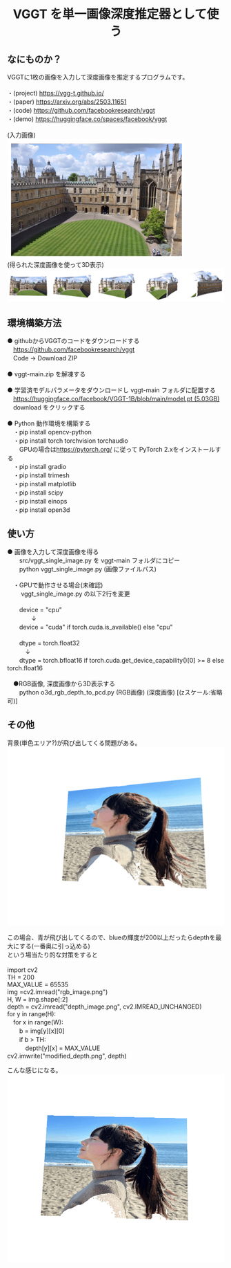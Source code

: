 <html lang="ja">
    <head>
        <meta charset="utf-8" />
    </head>
    <body>
        <h1><center>VGGT を単一画像深度推定器として使う</center></h1>
        <h2>なにものか？</h2>
        <p>
            VGGTに1枚の画像を入力して深度画像を推定するプログラムです。<br>
            <br>
           ・(project) <a href="https://vgg-t.github.io/">https://vgg-t.github.io/</a><br>
           ・(paper)   <a href="https://arxiv.org/abs/2503.11651">https://arxiv.org/abs/2503.11651</a><br>
           ・(code)     <a href="https://github.com/facebookresearch/vggt">https://github.com/facebookresearch/vggt</a><br>
           ・(demo)    <a href="https://huggingface.co/spaces/facebook/vggt">https://huggingface.co/spaces/facebook/vggt</a><br>
            <br>
            (入力画像)<br>
            <img src="images/input.png"><br>
            (得られた深度画像を使って3D表示)<br>
            <img src="images/result.png">
        </p>
        <h2>環境構築方法</h2>
        <p>
            ● githubからVGGTのコードをダウンロードする<br>
            　<a href="https://github.com/facebookresearch/vggt"?>https://github.com/facebookresearch/vggt</a><br>
            　Code → Download ZIP<br>
            <br>
            ● vggt-main.zip を解凍する<br>
            <br>
            ● 学習済モデルパラメータをダウンロードし vggt-main フォルダに配置する <br>
            　<a href="https://huggingface.co/facebook/VGGT-1B/blob/main/model.pt2">https://huggingface.co/facebook/VGGT-1B/blob/main/model.pt (5.03GB)</a><br>
            　download をクリックする<br>
            <br>
            ● Python 動作環境を構築する<br>
            　・pip install opencv-python<br>
            　・pip install torch torchvision torchaudio <br>
            　　GPUの場合は<a href="https://pytorch.org/">https://pytorch.org/</a> に従って PyTorch 2.xをインストールする<br>
            　・pip install gradio<br>
            　・pip install trimesh<br>
            　・pip install matplotlib<br>
            　・pip install scipy<br>
            　・pip install einops<br>
            　・pip install open3d<br>
        </p>
        <h2>使い方</h2>
        <p>
            ● 画像を入力して深度画像を得る<br>
            　　src/vggt_single_image.py を vggt-main フォルダにコピー<br>
            　　python  vggt_single_image.py (画像ファイルパス)<br>
            <br>
            　・GPUで動作させる場合(未確認)<br>
            　　 vggt_single_image.py の以下2行を変更<br>
            <br>
                　　device = "cpu"<br>
            　　　　↓<br>
                　　device = "cuda" if torch.cuda.is_available() else "cpu"<br>
            <br>
                　　dtype = torch.float32<br>
               　　　↓<br>
                　　dtype = torch.bfloat16 if torch.cuda.get_device_capability()[0] >= 8 else torch.float16<br>
            <br>
                　●RGB画像, 深度画像から3D表示する<br>
                　　python o3d_rgb_depth_to_pcd.py (RGB画像) (深度画像) [(zスケール:省略可)]
        </p>
         <h2>その他</h2>
        <p>
            背景(単色エリア?)が飛び出してくる問題がある。
            <img src="images/fail.gif">
        </p>
        <p>
            この場合、青が飛び出してくるので、blueの輝度が200以上だったらdepthを最大にする(一番奥に引っ込める)<br>
            という場当たり的な対策をすると<br>
            <br>
            import cv2<br>
            TH = 200<br>
            MAX_VALUE = 65535 <br>
            img =cv2.imread("rgb_image.png")<br>
            H, W = img.shape[:2]<br>
            depth = cv2.imread("depth_image.png", cv2.IMREAD_UNCHANGED)<br>
            for y in range(H):<br>
            　for x in range(W):<br>
            　　b = img[y][x][0]<br>
            　　if b > TH:<br>
            　　　depth[y][x] = MAX_VALUE<br>
            cv2.imwrite("modified_depth.png", depth)<br>
        </p>
        <p>
            こんな感じになる。
            <img src="images/modified.gif">
        </p>
    </body>
</html>
